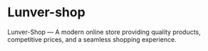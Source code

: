 # Lunver-shop
Lunver-Shop — A modern online store providing quality products, competitive prices, and a seamless shopping experience.

